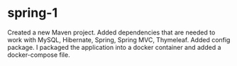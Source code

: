 # spring-1
Created a new Maven project.
Added dependencies that are needed to work with MySQL,
Hibernate, Spring, Spring MVC, Thymeleaf.
 Added config package. 
 I packaged the application into a docker container
 and added a docker-compose file.
